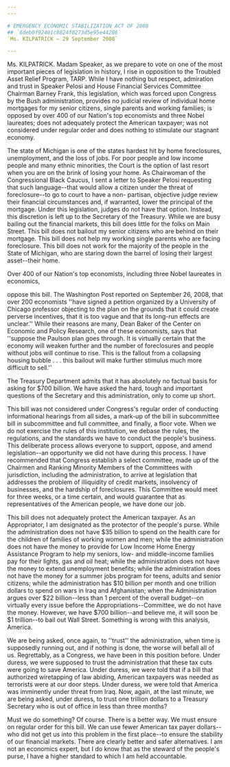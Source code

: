 ```yaml
---
---

# EMERGENCY ECONOMIC STABILIZATION ACT OF 2008
## `6deb0f92401c8824f0273d5e95e44286`
`Ms. KILPATRICK — 29 September 2008`

---
```



Ms. KILPATRICK. Madam Speaker, as we prepare to vote on one of the 
most important pieces of legislation in history, I rise in opposition 
to the Troubled Asset Relief Program, TARP. While I have nothing but 
respect, admiration and trust in Speaker Pelosi and House Financial 
Services Committee Chairman Barney Frank, this legislation, which was 
forced upon Congress by the Bush administration, provides no judicial 
review of individual home mortgages for my senior citizens, single 
parents and working families; is opposed by over 400 of our Nation's 
top economists and three Nobel laureates; does not adequately protect 
the American taxpayer; was not considered under regular order and does 
nothing to stimulate our stagnant economy.

The state of Michigan is one of the states hardest hit by home 
foreclosures, unemployment, and the loss of jobs. For poor people and 
low income people and many ethnic minorities, the Court is the option 
of last resort when you are on the brink of losing your home. As 
Chairwoman of the Congressional Black Caucus, I sent a letter to 
Speaker Pelosi requesting that such language--that would allow a 
citizen under the threat of foreclosure--to go to court to have a non-
partisan, objective judge review their financial circumstances and, if 
warranted, lower the principal of the mortgage. Under this legislation, 
judges do not have that option. Instead, this discretion is left up to 
the Secretary of the Treasury. While we are busy bailing out the 
financial markets, this bill does little for the folks on Main Street. 
This bill does not bailout my senior citizens who are behind on their 
mortgage. This bill does not help my working single parents who are 
facing foreclosure. This bill does not work for the majority of the 
people in the State of Michigan, who are staring down the barrel of 
losing their largest asset--their home.

Over 400 of our Nation's top economists, including three Nobel 
laureates in economics,


oppose this bill. The Washington Post reported on September 26, 2008, 
that over 200 economists ''have signed a petition organized by a 
University of Chicago professor objecting to the plan on the grounds 
that it could create perverse incentives, that it is too vague and that 
its long-run effects are unclear.'' While their reasons are many, Dean 
Baker of the Center on Economic and Policy Research, one of these 
economists, says that ''suppose the Paulson plan goes through. It is 
virtually certain that the economy will weaken further and the number 
of foreclosures and people without jobs will continue to rise. This is 
the fallout from a collapsing housing bubble . . . this bailout will 
make further stimulus much more difficult to sell.''

The Treasury Department admits that it has absolutely no factual 
basis for asking for $700 billion. We have asked the hard, tough and 
important questions of the Secretary and this administration, only to 
come up short.

This bill was not considered under Congress's regular order of 
conducting informational hearings from all sides, a mark-up of the bill 
in subcommittee bill in subcommittee and full committee, and finally, a 
floor vote. When we do not exercise the rules of this institution, we 
debase the rules, the regulations, and the standards we have to conduct 
the people's business. This deliberate process allows everyone to 
support, oppose, and amend legislation--an opportunity we did not have 
during this process. I have recommended that Congress establish a 
select committee, made up of the Chairmen and Ranking Minority Members 
of the Committees with jurisdiction, including the administration, to 
arrive at legislation that addresses the problem of illiquidity of 
credit markets, insolvency of businesses, and the hardship of 
foreclosures. This Committee would meet for three weeks, or a time 
certain, and would guarantee that as representatives of the American 
people, we have done our job.


This bill does not adequately protect the American taxpayer. As an 
Appropriator, I am designated as the protector of the people's purse. 
While the administration does not have $35 billion to spend on the 
health care for the children of families of working women and men; 
while the administration does not have the money to provide for Low 
Income Home Energy Assistance Program to help my seniors, low- and 
middle-income families pay for their lights, gas and oil heat; while 
the administration does not have the money to extend unemployment 
benefits; while the administration does not have the money for a summer 
jobs program for teens, adults and senior citizens; while the 
administration has $10 billion per month and one trillion dollars to 
spend on wars in Iraq and Afghanistan; when the Administration argues 
over $22 billion--less than 1 percent of the overall budget--on 
virtually every issue before the Appropriations--Committee, we do not 
have the money. However, we have $700 billion--and believe me, it will 
soon be $1 trillion--to bail out Wall Street. Something is wrong with 
this analysis, America.

We are being asked, once again, to ''trust'' the administration, when 
time is supposedly running out, and if nothing is done, the worse will 
befall all of us. Regrettably, as a Congress, we have been in this 
position before. Under duress, we were supposed to trust the 
administration that these tax cuts were going to save America. Under 
duress, we were told that if a bill that authorized wiretapping of law 
abiding, American taxpayers was needed as terrorists were at our door 
steps. Under duress, we were told that America was imminently under 
threat from Iraq. Now, again, at the last minute, we are being asked, 
under duress, to trust one trillion dollars to a Treasury Secretary who 
is out of office in less than three months?

Must we do something? Of course. There is a better way. We must 
ensure on regular order for this bill. We can use fewer American tax 
payer dollars--who did not get us into this problem in the first 
place--to ensure the stability of our financial markets. There are 
clearly better and safer alternatives. I am not an economics expert, 
but I do know that as the steward of the people's purse, I have a 
higher standard to which I am held accountable.